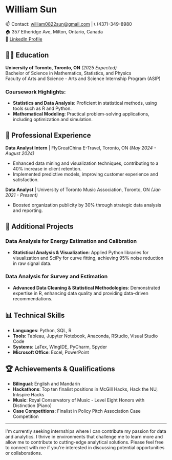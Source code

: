 # William Sun

📫 Contact: william0822sun@gmail.com | 📞 (437)-349-8980  
🏠 357 Etheridge Ave, Milton, Ontario, Canada  
🔗 [LinkedIn Profile](www.linkedin.com/in/william-sun-bb6983189) 

## 👨‍🎓 Education
**University of Toronto, Toronto, ON** *(2025 Expected)*  
Bachelor of Science in Mathematics, Statistics, and Physics  
Faculty of Arts and Science - Arts and Science Internship Program (ASIP)

### Coursework Highlights:
- **Statistics and Data Analysis**: Proficient in statistical methods, using tools such as R and Python.
- **Mathematical Modeling**: Practical problem-solving applications, including optimization and simulation.

## 💼 Professional Experience

**Data Analyst Intern** | FlyGreatChina E-Travel, Toronto, ON *(May 2024 - August 2024)*
- Enhanced data mining and visualization techniques, contributing to a 40% increase in client retention.
- Implemented predictive models, improving customer experience and satisfaction.

**Data Analyst** | University of Toronto Music Association, Toronto, ON *(Jan 2021 - Present)*
- Boosted organization publicity by 30% through strategic data analysis and reporting.

## 🚀 Additional Projects

### Data Analysis for Energy Estimation and Calibration
- **Statistical Analysis & Visualization**: Applied Python libraries for visualization and SciPy for curve fitting, achieving 95% noise reduction in raw signal data.

### Data Analysis for Survey and Estimation
- **Advanced Data Cleaning & Statistical Methodologies**: Demonstrated expertise in R, enhancing data quality and providing data-driven recommendations.

## 📊 Technical Skills
- **Languages**: Python, SQL, R
- **Tools**: Tableau, Jupyter Notebook, Anaconda, RStudio, Visual Studio Code
- **Systems**: LaTex, WingIDE, PyCharm, Spyder
- **Microsoft Office**: Excel, PowerPoint

## 🏆 Achievements & Qualifications
- **Bilingual**: English and Mandarin
- **Hackathons**: Top ten finalist positions in McGill Hacks, Hack the NU, Inkspire Hacks
- **Music**: Royal Conservatory of Music - Level Eight Honors with Distinction (Piano)
- **Case Competitions**: Finalist in Policy Pitch Association Case Competition

---

I'm currently seeking internships where I can contribute my passion for data and analytics. I thrive in environments that challenge me to learn more and allow me to contribute to cutting-edge analytical solutions. Please feel free to connect with me if you're interested in discussing potential opportunities or collaborations.

